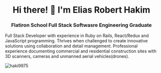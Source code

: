 <h1 align="center">Hi there! 👋 I'm Elias Robert Hakim</h1>
<h3 align="center"> Flatiron School Full Stack Softwasre Engineering Graduate </h3>

Full Stack Developer with experience in Ruby on Rails, React/Redux and JavaScript programming. Thrives when challenged to create innovative solutions using collaboration and detail management. Professional experience documenting commercial and residential construction sites with 3D scanners, cameras and unmanned aerial vehicles(drones). 


<p align="left"> <img src="https://komarev.com/ghpvc/?username=haki9975&label=Profile%20views&color=0e75b6&style=flat" alt="haki9975" /> </p>

<!-- <p align="left"> <a href="https://github-profile-trophy.vercel.app/?username=ryo-ma&theme=onedark)](https://github.com/ryo-ma/github-profile-trophy"><img src="https://github-profile-trophy.vercel.app/?username=haki9975" alt="haki9975" /></a> </p> -->





<!--
**haki9975/haki9975** is a ✨ _special_ ✨ repository because its `README.md` (this file) appears on your GitHub profile.

Here are some ideas to get you started:

- 🔭 I’m currently working on ...
- 🌱 I’m currently learning ...
- 👯 I’m looking to collaborate on ...
- 🤔 I’m looking for help with ...
- 💬 Ask me about ...
- 📫 How to reach me: ...
- 😄 Pronouns: ...
- ⚡ Fun fact: ...
-->


